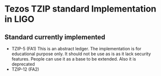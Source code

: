 # Tezos TZIP standard Implementation in LIGO

## Standard currently implemented

- TZIP-5  (FA1)
	This is an abstract ledger. The implementation is for educational purpose only. It should not be use as is as it lack security features. People can use it as a base to be extended.
	Also it is deprecated
- TZIP-12 (FA2)
